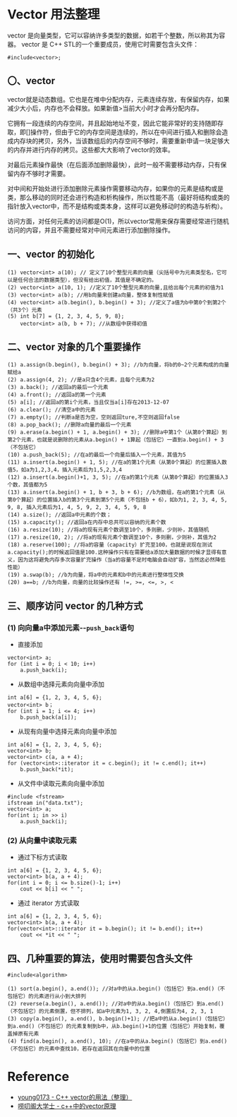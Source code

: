 # Vector 用法整理
vector 是向量类型，它可以容纳许多类型的数据，如若干个整数，所以称其为容器。
vector 是 C++ STL的一个重要成员，使用它时需要包含头文件：
```
#include<vector>;
```
## 〇、vector
vector就是动态数组。它也是在堆中分配内存，元素连续存放，有保留内存，如果减少大小后，内存也不会释放。如果新值>当前大小时才会再分配内存。

它拥有一段连续的内存空间，并且起始地址不变，因此它能非常好的支持随即存取，即[]操作符，但由于它的内存空间是连续的，所以在中间进行插入和删除会造成内存块的拷贝，另外，当该数组后的内存空间不够时，需要重新申请一块足够大的内存并进行内存的拷贝。这些都大大影响了vector的效率。

对最后元素操作最快（在后面添加删除最快），此时一般不需要移动内存，只有保留内存不够时才需要。

对中间和开始处进行添加删除元素操作需要移动内存，如果你的元素是结构或是类，那么移动的同时还会进行构造和析构操作，所以性能不高（最好将结构或类的指针放入vector中，而不是结构或类本身，这样可以避免移动时的构造与析构）。

访问方面，对任何元素的访问都是O(1)，所以vector常用来保存需要经常进行随机访问的内容，并且不需要经常对中间元素进行添加删除操作。
## 一、vector 的初始化
```
(1) vector<int> a(10); // 定义了10个整型元素的向量（尖括号中为元素类型名，它可以是任何合法的数据类型），但没有给出初值，其值是不确定的。
(2) vector<int> a(10, 1); //定义了10个整型元素的向量,且给出每个元素的初值为1
(3) vector<int> a(b); //用b向量来创建a向量，整体复制性赋值
(4) vector<int> a(b.begin(), b.begin() + 3); //定义了a值为b中第0个到第2个（共3个）元素
(5) int b[7] = {1, 2, 3, 4, 5, 9, 8};
    vector<int> a(b, b + 7); //从数组中获得初值
```
## 二、vector 对象的几个重要操作
```
(1) a.assign(b.begin(), b.begin() + 3); //b为向量，将b的0~2个元素构成的向量赋给a
(2) a.assign(4, 2); //是a只含4个元素，且每个元素为2
(3) a.back(); //返回a的最后一个元素
(4) a.front(); //返回a的第一个元素
(5) a[i]; //返回a的第i个元素，当且仅当a[i]存在2013-12-07
(6) a.clear(); //清空a中的元素
(7) a.empty(); //判断a是否为空，空则返回ture,不空则返回false
(8) a.pop_back(); //删除a向量的最后一个元素
(9) a.erase(a.begin() + 1, a.begin() + 3); //删除a中第1个（从第0个算起）到第2个元素，也就是说删除的元素从a.begin() + 1算起（包括它）一直到a.begin() + 3（不包括它）
(10) a.push_back(5); //在a的最后一个向量后插入一个元素，其值为5
(11) a.insert(a.begin() + 1, 5); //在a的第1个元素（从第0个算起）的位置插入数值5，如a为1,2,3,4，插入元素后为1,5,2,3,4
(12) a.insert(a.begin()+1, 3, 5); //在a的第1个元素（从第0个算起）的位置插入3个数，其值都为5
(13) a.insert(a.begin() + 1, b + 3, b + 6); //b为数组，在a的第1个元素（从第0个算起）的位置插入b的第3个元素到第5个元素（不包括b + 6），如b为1, 2, 3, 4, 5, 9, 8, 插入元素后为1, 4, 5, 9, 2, 3, 4, 5, 9, 8
(14) a.size(); //返回a中元素的个数；
(15) a.capacity(); //返回a在内存中总共可以容纳的元素个数
(16) a.resize(10); //将a的现有元素个数调至10个，多则删，少则补，其值随机
(17) a.resize(10, 2); //将a的现有元素个数调至10个，多则删，少则补，其值为2
(18) a.reserve(100); //将a的容量（capacity）扩充至100，也就是说现在测试a.capacity();的时候返回值是100.这种操作只有在需要给a添加大量数据的时候才显得有意义，因为这将避免内存多次容量扩充操作（当a的容量不足时电脑会自动扩容，当然这必然降低性能） 
(19) a.swap(b); //b为向量，将a中的元素和b中的元素进行整体性交换
(20) a==b; //b为向量，向量的比较操作还有 !=, >=, <=, >, <
```
## 三、顺序访问 vector 的几种方式
### (1) 向向量a中添加元素--`push_back`语句
- 直接添加
```
vector<int> a;
for (int i = 0; i < 10; i++)
    a.push_back(i);
```
- 从数组中选择元素向向量中添加
```
int a[6] = {1, 2, 3, 4, 5, 6};
vector<int> b；
for (int i = 1; i <= 4; i++)
    b.push_back(a[i]);
```
- 从现有向量中选择元素向向量中添加
```
int a[6] = {1, 2, 3, 4, 5, 6};
vector<int> b;
vector<int> c(a, a + 4);
for (vector<int>::iterator it = c.begin(); it != c.end(); it++)
    b.push_back(*it);
```
- 从文件中读取元素向向量中添加
```
#include <fstream>
ifstream in("data.txt");
vector<int> a;
for(int i; in >> i)
    a.push_back(i);
```
### (2) 从向量中读取元素
- 通过下标方式读取
```
int a[6] = {1, 2, 3, 4, 5, 6};
vector<int> b(a, a + 4);
for(int i = 0; i <= b.size()-1; i++)
    cout << b[i] << " ";
```
- 通过 iterator 方式读取
```
int a[6] = {1, 2, 3, 4, 5, 6};
vector<int> b(a, a + 4);
for(vector<int>::iterator it = b.begin(); it != b.end(); it++)
    cout << *it << " ";
``` 
## 四、几种重要的算法，使用时需要包含头文件
```
#include<algorithm>
```
```
(1) sort(a.begin(), a.end()); //对a中的从a.begin()（包括它）到a.end()（不包括它）的元素进行从小到大排列
(2) reverse(a.begin(), a.end()); //对a中的从a.begin()（包括它）到a.end()（不包括它）的元素倒置，但不排列，如a中元素为1, 3, 2, 4,倒置后为4, 2, 3, 1
(3) copy(a.begin(), a.end(), b.begin()+1); //把a中的从a.begin()（包括它）到a.end()（不包括它）的元素复制到b中，从b.begin()+1的位置（包括它）开始复制，覆盖掉原有元素
(4) find(a.begin(), a.end(), 10); //在a中的从a.begin()（包括它）到a.end()（不包括它）的元素中查找10，若存在返回其在向量中的位置
```
# Reference
- [young0173 - C++ vector的用法（整理）](http://www.cnblogs.com/Nonono-nw/p/3462183.html)
- [唠叨阁大学士 - c++中的vector原理](https://www.cnblogs.com/laodageblog/p/3777563.html)